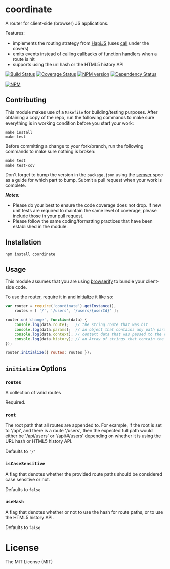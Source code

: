 # coordinate

A router for client-side (browser) JS applications.

Features:
* implements the routing strategy from [HapiJS](http://hapijs.com/) (uses [call](https://github.com/hapijs/call) under the covers)
* emits events instead of calling callbacks of function handlers when a route is hit
* supports using the url hash or the HTML5 history API


[![Build Status](https://secure.travis-ci.org/mac-/coordinate.png)](http://travis-ci.org/mac-/coordinate)
[![Coverage Status](https://coveralls.io/repos/mac-/coordinate/badge.png)](https://coveralls.io/r/mac-/coordinate)
[![NPM version](https://badge.fury.io/js/coordinate.png)](http://badge.fury.io/js/coordinate)
[![Dependency Status](https://david-dm.org/mac-/coordinate.png)](https://david-dm.org/mac-/coordinate)

[![NPM](https://nodei.co/npm/coordinate.png?downloads=true&stars=true)](https://nodei.co/npm/coordinate/)

## Contributing

This module makes use of a `Makefile` for building/testing purposes. After obtaining a copy of the repo, run the following commands to make sure everything is in working condition before you start your work:

	make install
	make test

Before committing a change to your fork/branch, run the following commands to make sure nothing is broken:

	make test
	make test-cov

Don't forget to bump the version in the `package.json` using the [semver](http://semver.org/spec/v2.0.0.html) spec as a guide for which part to bump. Submit a pull request when your work is complete.

***Notes:***
* Please do your best to ensure the code coverage does not drop. If new unit tests are required to maintain the same level of coverage, please include those in your pull request.
* Please follow the same coding/formatting practices that have been established in the module.

## Installation

	npm install coordinate

## Usage

This module assumes that you are using [browserify](http://browserify.org/) to bundle your client-side code.

To use the router, require it in and initialize it like so:

```js
var router = require('coordinate').getInstance(),
	routes = [ '/', '/users', '/users/{userId}' ];

router.on('change', function(data) {
	console.log(data.route);   // the string route that was hit
	console.log(data.params);  // an object that contains any path parameters
	console.log(data.context); // context data that was passed to the router.go method
	console.log(data.history); // an Array of strings that contain the past paths that were navigated to
});

router.initialize({ routes: routes });

```

## `initialize` Options

### `routes`

A collection of valid routes

Required.

### `root`

The root path that all routes are appended to. For example, if the root is set to '/api', and there is a route '/users', then the expected full path would either be '/api/users' or '/api/#/users' depending on whether it is using the URL hash or HTML5 history API.

Defaults to `'/'`

### `isCaseSensitive`

A flag that denotes whether the provided route paths should be considered case sensitive or not.

Defaults to `false`

### `useHash`

A flag that denotes whether or not to use the hash for route paths, or to use the HTML5 history API.

Defaults to `false`

# License

The MIT License (MIT)

